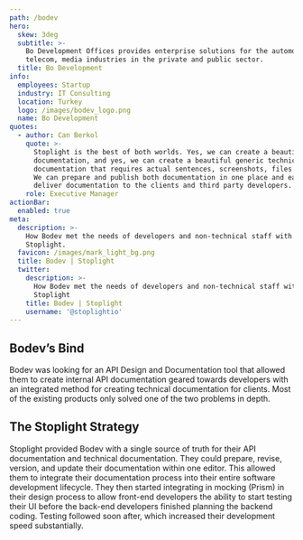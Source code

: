 ```yaml
---
path: /bodev
hero:
  skew: 3deg
  subtitle: >-
    Bo Development Offices provides enterprise solutions for the automotive,
    telecom, media industries in the private and public sector.
  title: Bo Development
info:
  employees: Startup
  industry: IT Consulting
  location: Turkey
  logo: /images/bodev_logo.png
  name: Bo Development
quotes:
  - author: Can Berkol
    quote: >-
      Stoplight is the best of both worlds. Yes, we can create a beautiful API
      documentation, and yes, we can create a beautiful generic technical
      documentation that requires actual sentences, screenshots, files and more.
      We can prepare and publish both documentation in one place and easily
      deliver documentation to the clients and third party developers.
    role: Executive Manager
actionBar:
  enabled: true
meta:
  description: >-
    How Bodev met the needs of developers and non-technical staff with
    Stoplight.
  favicon: /images/mark_light_bg.png
  title: Bodev | Stoplight
  twitter:
    description: >-
      How Bodev met the needs of developers and non-technical staff with
      Stoplight 
    title: Bodev | Stoplight
    username: '@stoplightio'
---
```


## Bodev’s Bind

Bodev was looking for an API Design and Documentation tool that allowed them to create internal API documentation geared towards developers with an integrated method for creating technical documentation for clients. Most of the existing products only solved one of the two problems in depth.

## The Stoplight Strategy

Stoplight provided Bodev with a single source of truth for their API documentation and technical documentation. They could prepare, revise, version, and update their documentation within one editor. This allowed them to integrate their documentation process into their entire software development lifecycle. They then started integrating in mocking (Prism) in their design process to allow front-end developers the ability to start testing their UI before the back-end developers finished planning the backend coding. Testing followed soon after, which increased their development speed substantially.

